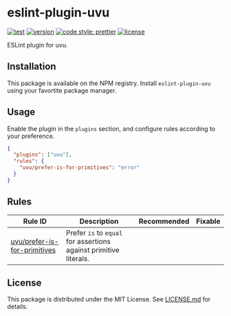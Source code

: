 # eslint-plugin-uvu

[![test](https://github.com/yudai-nkt/eslint-plugin-uvu/actions/workflows/test.yml/badge.svg)](https://github.com/yudai-nkt/eslint-plugin-uvu/actions/workflows/test.yml)
[![version](https://img.shields.io/npm/v/eslint-plugin-uvu)](https://www.npmjs.com/package/eslint-plugin-uvu)
[![code style: prettier](https://img.shields.io/badge/code_style-prettier-ff69b4.svg)](https://github.com/prettier/prettier)
[![license](https://img.shields.io/github/license/yudai-nkt/eslint-plugin-uvu)](https://github.com/yudai-nkt/eslint-plugin-uvu/blob/main/LICENSE.md)

ESLint plugin for uvu.

## Installation

This package is available on the NPM registry.
Install `eslint-plugin-uvu` using your favortite package manager.

## Usage

Enable the plugin in the `plugins` section, and configure rules according to your preference.

```json
{
  "plugins": ["uvu"],
  "rules": {
    "uvu/prefer-is-for-primitives": "error"
  }
}
```

## Rules

<!-- prettier-ignore-start -->
<!-- DO NOT MANUALLY EDIT THE TABLE BELOW -->
<!-- rules table begins -->
| Rule ID | Description | Recommended | Fixable |
| ------- | ----------- | :---------: | :-----: |
| [uvu/prefer-is-for-primitives](./docs/rules/prefer-is-for-primitives.md) | Prefer `is` to `equal` for assertions against primitive literals. |  |  |
<!-- rules table ends -->
<!-- prettier-ignore-end -->

## License

This package is distributed under the MIT License.
See [LICENSE.md](./LICENSE.md) for details.
